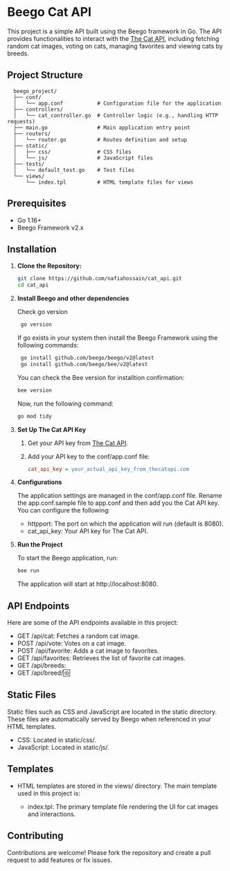 # Beego Cat API 

This project is a simple API built using the Beego framework in Go. The API provides functionalities to interact with the [The Cat API](https://thecatapi.com/), including fetching random cat images, voting on cats, managing favorites and viewing cats by breeds.

## Project Structure

  ```plaintext
    beego_project/
    ├── conf/
    │   └── app.conf           # Configuration file for the application
    ├── controllers/
    │   └── cat_controller.go  # Controller logic (e.g., handling HTTP requests)
    ├── main.go                # Main application entry point
    ├── routers/
    │   └── router.go          # Routes definition and setup
    ├── static/
    │   ├── css/               # CSS files
    │   └── js/                # JavaScript files
    ├── tests/
    │   └── default_test.go    # Test files
    └── views/
        └── index.tpl          # HTML template files for views
  ```

## Prerequisites

- Go 1.16+
- Beego Framework v2.x
  
## Installation

1. **Clone the Repository:**

   ```bash
   git clone https://github.com/nafiahossain/cat_api.git
   cd cat_api
   ```

2. **Install Beego and other dependencies**
 
   Check go version

   ```bash
    go version
   ```

   If go exists in your system then install the Beego Framework using the following commands:

   ```bash
    go install github.com/beego/beego/v2@latest
    go install github.com/beego/bee/v2@latest
   ```

   You can check the Bee version for installtion confirmation:

   ```bash
   bee version
   ```

   Now, run the following command:
   
   ```bash
   go mod tidy
   ```

3. **Set Up The Cat API Key**

    1. Get your API key from [The Cat API](https://thecatapi.com/#pricing).
    2. Add your API key to the conf/app.conf file:

        ```ini
        cat_api_key = your_actual_api_key_from_thecatapi.com
        ```

4. **Configurations**

    The application settings are managed in the conf/app.conf file.  Rename the app.conf.sample file to app.conf and then add you the Cat API key. You can configure the following:

    - httpport: The port on which the application will run (default is 8080).
    - cat_api_key: Your API key for The Cat API.

5. **Run the Project**

    To start the Beego application, run:

    ```bash
    bee run
    ```

    The application will start at http://localhost:8080.

## API Endpoints

Here are some of the API endpoints available in this project:

- GET /api/cat: Fetches a random cat image.
- POST /api/vote: Votes on a cat image.
- POST /api/favorite: Adds a cat image to favorites.
- GET /api/favorites: Retrieves the list of favorite cat images.
- GET /api/breeds: 
- GET /api/breed/:id:

## Static Files

Static files such as CSS and JavaScript are located in the static directory. These files are automatically served by Beego when referenced in your HTML templates.

- CSS: Located in static/css/.
- JavaScript: Located in static/js/.

## Templates

- HTML templates are stored in the views/ directory. The main template used in this project is:

    - index.tpl: The primary template file rendering the UI for cat images and interactions.

## Contributing

Contributions are welcome! Please fork the repository and create a pull request to add features or fix issues.
